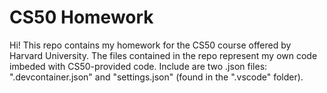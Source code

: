 # CS50 Homework
Hi!
This repo contains my homework for the CS50 course offered by Harvard University.
The files contained in the repo represent my own code imbeded with CS50-provided code.
Include are two .json files: ".devcontainer.json" and "settings.json" (found in the ".vscode" folder).
